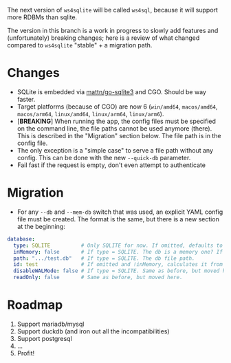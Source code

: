 The next version of `ws4sqlite` will be called `ws4sql`, because it will support more RDBMs than sqlite.

The version in this branch is a work in progress to slowly add features and (unfortunately) breaking changes; here is a review of what changed compared to `ws4sqlite` "stable" + a migration path.

# Changes

- SQLite is embedded via [mattn/go-sqlite3](https://github.com/mattn/go-sqlite3) and CGO. Should be way faster.
- Target platforms (because of CGO) are now 6 (`win/amd64`, `macos/amd64`, `macos/arm64`, `linux/amd64`, `linux/arm64`, `linux/arm6`).
- [**BREAKING**] When running the app, the config files must be specified on the command line, the file paths cannot be used anymore (there). This is described in the "Migration" section below. The file path is in the config file.
- The only exception is a "simple case" to serve a file path without any config. This can be done with the new `--quick-db` parameter.
- Fail fast if the request is empty, don't even attempt to authenticate

# Migration

- For any `--db` and `--mem-db` switch that was used, an explicit YAML config file must be created. The format is the same, but there is a new section at the beginning:

```yaml
database:
  type: SQLITE          # Only SQLITE for now. If omitted, defaults to SQLITE      
  inMemory: false       # If type = SQLITE. The db is a memory one? If omitted, defaults to false
  path: ".../test.db"   # If type = SQLITE. The db file path.
  id: test              # If omitted and !inMemory, calculates it from the file name (if type = SQLITE)
  disableWALMode: false # If type = SQLITE. Same as before, but moved here.
  readOnly: false       # Same as before, but moved here.
```

# Roadmap

1. Support mariadb/mysql
1. Support duckdb (and iron out all the incompatibilities)
1. Support postgresql
1. ...
1. Profit!
